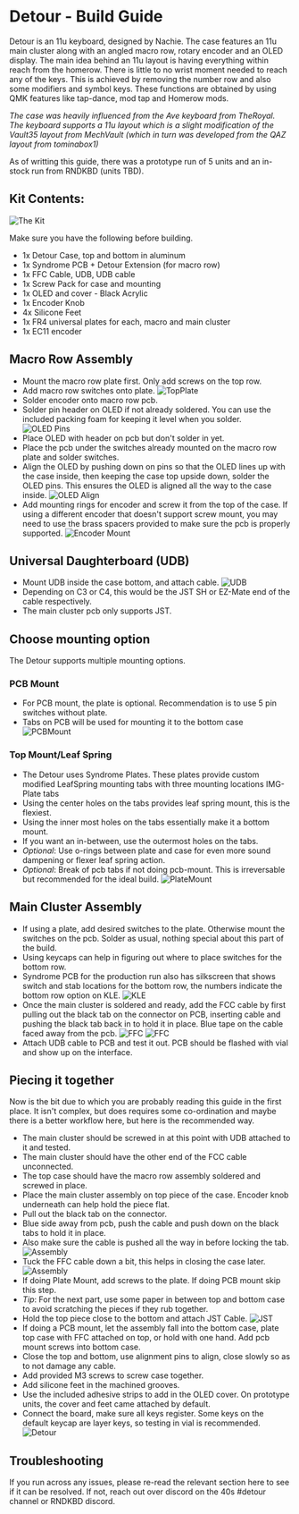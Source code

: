 # Detour - Build Guide



Detour is an 11u keyboard, designed by Nachie. The case features an 11u main cluster along with an angled macro row, rotary encoder and an OLED display. The main idea behind an 11u layout is having everything within reach from the homerow. There is little to no wrist moment needed to reach any of the keys. This is achieved by removing the number row and also some modifiers and symbol keys. These functions are obtained by using QMK features like tap-dance, mod tap and Homerow mods.

*The case was heavily influenced from the Ave keyboard from TheRoyal. The keyboard supports a 11u layout which is a slight modification of the Vault35 layout from MechVault (which in turn was developed from the QAZ layout from tominabox1)*

As of writting this guide, there was a prototype run of 5 units and an in-stock run from RNDKBD (units TBD).

## Kit Contents:

![The Kit](img/kit.jpg)

Make sure you have the following before building.

- 1x Detour Case, top and bottom in aluminum
- 1x Syndrome PCB + Detour Extension (for macro row)
- 1x FFC Cable, UDB, UDB cable
- 1x Screw Pack for case and mounting
- 1x OLED and cover - Black Acrylic
- 1x Encoder Knob
- 4x Silicone Feet
- 1x FR4 universal plates for each, macro and main cluster
- 1x EC11 encoder

## Macro Row Assembly

- Mount the macro row plate first. Only add screws on the top row.
- Add macro row switches onto plate.
![TopPlate](img/TopPlate.jpg)
- Solder encoder onto macro row pcb.
- Solder pin header on OLED if not already soldered. You can use the included packing foam for keeping it level when you solder.
![OLED Pins](img/OLEDPins.jpg)
- Place OLED with header on pcb but don't solder in yet.
- Place the pcb under the switches already mounted on the macro row plate and solder switches.
- Align the OLED by pushing down on pins so that the OLED lines up with the case inside, then keeping the case top upside down, solder the OLED pins. This ensures the OLED is aligned all the way to the case inside.
![OLED Align](img/OLED_ALIGN.jpg)
- Add mounting rings for encoder and screw it from the top of the case. If using a different encoder that doesn't support screw mount, you may need to use the brass spacers provided to make sure the pcb is properly supported.
![Encoder Mount](img/Top.jpg)

## Universal Daughterboard (UDB)

- Mount UDB inside the case bottom, and attach cable.
![UDB](img/UDB.jpg)
- Depending on C3 or C4, this would be the JST SH or EZ-Mate end of the cable respectively.
- The main cluster pcb only supports JST.

## Choose mounting option
The Detour supports multiple mounting options.
### PCB Mount
- For PCB mount, the plate is optional. Recommendation is to use 5 pin switches without plate.
- Tabs on PCB will be used for mounting it to the bottom case
![PCBMount](img/pcbmount.jpg)

### Top Mount/Leaf Spring
- The Detour uses Syndrome Plates. These plates provide custom modified LeafSpring mounting tabs with three mounting locations
IMG-Plate tabs
- Using the center holes on the tabs provides leaf spring mount, this is the flexiest.
- Using the inner most holes on the tabs essentially make it a bottom mount.
- If you want an in-between, use the outermost holes on the tabs.
- *Optional*: Use o-rings between plate and case for even more sound dampening or flexer leaf spring action.
- *Optional*: Break of pcb tabs if not doing pcb-mount. This is irreversable but recommended for the ideal build.
![PlateMount](img/platemount.jpg)

## Main Cluster Assembly

- If using a plate, add desired switches to the plate. Otherwise mount the switches on the pcb. Solder as usual, nothing special about this part of the build.
- Using keycaps can help in figuring out where to place switches for the bottom row.
- Syndrome PCB for the production run also has silkscreen that shows switch and stab locations for the bottom row, the numbers indicate the bottom row option on KLE.
![KLE](img/detour_staggered_kle.png)
- Once the main cluster is soldered and ready, add the FCC cable by first pulling out the black tab on the connector on PCB, inserting cable and pushing the black tab back in to hold it in place. Blue tape on the cable faced away from the pcb.
![FFC](img/FFC.jpg)
![FFC](img/FFCCable.jpg)
- Attach UDB cable to PCB and test it out. PCB should be flashed with vial and show up on the interface.

## Piecing it together
Now is the bit due to which you are probably reading this guide in the first place. It isn't complex, but does requires some co-ordination and maybe there is a better workflow here, but here is the recommended way.

- The main cluster should be screwed in at this point with UDB attached to it and tested.
- The main cluster should have the other end of the FCC cable unconnected.
- The top case should have the macro row assembly soldered and screwed in place.
- Place the main cluster assembly on top piece of the case. Encoder knob underneath can help hold the piece flat.
- Pull out the black tab on the connector.
- Blue side away from pcb, push the cable and push down on the black tabs to hold it in place.
- Also make sure the cable is pushed all the way in before locking the tab.
![Assembly](img/Assembly.jpg)
- Tuck the FFC cable down a bit, this helps in closing the case later.
![Assembly](img/FFC2.jpg)
- If doing Plate Mount, add screws to the plate. If doing PCB mount skip this step.
- *Tip*: For the next part, use some paper in between top and bottom case to avoid scratching the pieces if they rub together.
- Hold the top piece close to the bottom and attach JST Cable.
![JST](img/JST.jpg)
- If doing a PCB mount, let the assembly fall into the bottom case, plate top case with FFC attached on top, or hold with one hand. Add pcb mount screws into bottom case.
- Close the top and bottom, use alignment pins to align, close slowly so as to not damage any cable.
- Add provided M3 screws to screw case together.
- Add silicone feet in the machined grooves.
- Use the included adhesive strips to add in the OLED cover. On prototype units, the cover and feet came attached by default.
- Connect the board, make sure all keys register. Some keys on the default keycap are layer keys, so testing in vial is recommended.
![Detour](img/Detour.jpg)
## Troubleshooting

If you run across any issues, please re-read the relevant section here to see if it can be resolved. If not, reach out over discord on the 40s #detour channel or RNDKBD discord.
